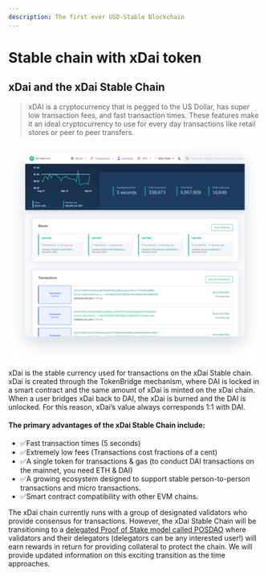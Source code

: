 ```yaml
---
description: The first ever USD-Stable Blockchain
---
```


# Stable chain with xDai token

## xDai and the xDai Stable Chain

> xDAI is a cryptocurrency that is pegged to the US Dollar, has super low transaction fees, and fast transaction times. These features make it an ideal cryptocurrency to use for every day transactions like retail stores or peer to peer transfers.

![BlockScout blockchain explorer](.gitbook/assets/assets_-lprobmajcqj8gal7srx_-lpds5navreoe3ow8yau_-lpdsavgs0dkxho7gj0h_xdai_pic.png)

xDai is the stable currency used for transactions on the xDai Stable chain. xDai is created  through the TokenBridge mechanism, where DAI is locked in a smart contract and the same amount of xDai is minted on the xDai chain. When a user bridges xDai back to DAI, the xDai is burned and the DAI is unlocked. For this reason, xDai’s value always corresponds 1:1 with DAI.

#### **The primary advantages of the xDai Stable Chain include:**

* ✅Fast transaction times \(5 seconds\)
* ✅Extremely low fees \(Transactions cost fractions of a cent\)
* ✅A single token for transactions & gas \(to conduct DAI transactions on the mainnet, you need ETH & DAI\)
* ✅A growing ecosystem designed to support stable person-to-person transactions and micro transactions.
* ✅Smart contract compatibility with other EVM chains.

The xDai chain currently runs with a group of designated validators who provide consensus for transactions. However, the xDai Stable Chain will be transitioning to a [delegated Proof of Stake model called POSDAO](https://docs.xdaichain.com/about-xdai/posdao-whitepaper) where validators and their delegators \(delegators can be any interested user!\) will earn rewards in return for providing collateral to protect the chain. We will provide updated information on this exciting transition as the time approaches.

